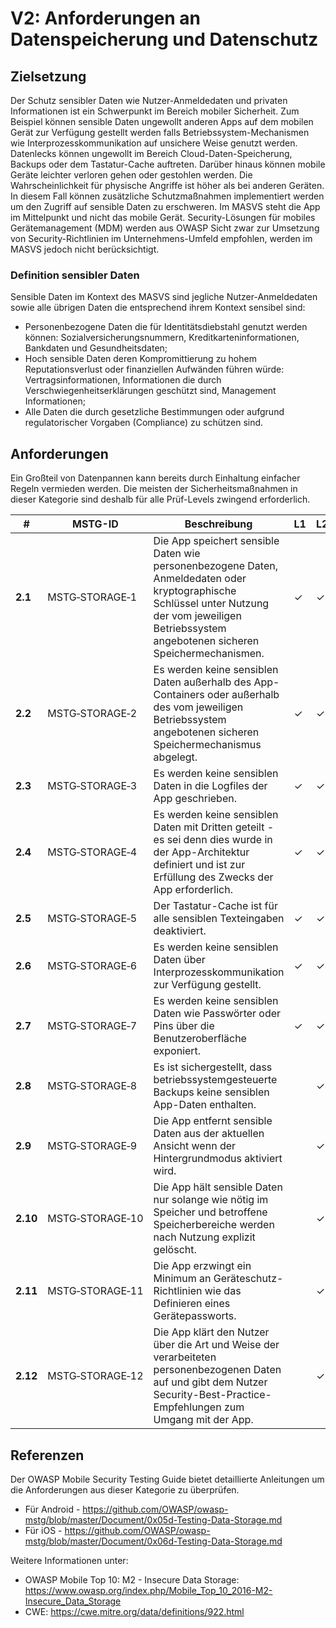 # V2: Anforderungen an Datenspeicherung und Datenschutz

## Zielsetzung

Der Schutz sensibler Daten wie Nutzer-Anmeldedaten und privaten Informationen ist ein Schwerpunkt im Bereich mobiler Sicherheit. Zum Beispiel können sensible Daten ungewollt anderen Apps auf dem mobilen Gerät zur Verfügung gestellt werden falls Betriebssystem-Mechanismen wie Interprozesskommunikation auf unsichere Weise genutzt werden. Datenlecks können ungewollt im Bereich Cloud-Daten-Speicherung, Backups oder dem Tastatur-Cache auftreten. Darüber hinaus können mobile Geräte leichter verloren gehen oder gestohlen werden. Die Wahrscheinlichkeit für physische Angriffe ist höher als bei anderen Geräten. In diesem Fall können zusätzliche Schutzmaßnahmen implementiert werden um den Zugriff auf sensible Daten zu erschweren.
Im MASVS steht die App im Mittelpunkt und nicht das mobile Gerät. Security-Lösungen für mobiles Gerätemanagement (MDM) werden aus OWASP Sicht zwar zur Umsetzung von Security-Richtlinien im Unternehmens-Umfeld empfohlen, werden im MASVS jedoch nicht berücksichtigt.

### Definition sensibler Daten

Sensible Daten im Kontext des MASVS sind jegliche Nutzer-Anmeldedaten sowie alle übrigen Daten die entsprechend ihrem Kontext sensibel sind:

- Personenbezogene Daten die für Identitätsdiebstahl genutzt werden können: Sozialversicherungsnummern, Kreditkarteninformationen, Bankdaten und Gesundheitsdaten;
- Hoch sensible Daten deren Kompromittierung zu hohem Reputationsverlust oder finanziellen Aufwänden führen würde: Vertragsinformationen, Informationen die durch Verschwiegenheitserklärungen geschützt sind, Management Informationen;
- Alle Daten die durch gesetzliche Bestimmungen oder aufgrund regulatorischer Vorgaben (Compliance) zu schützen sind.

<div style="page-break-after: always;"></div>

## Anforderungen

Ein Großteil von Datenpannen kann bereits durch Einhaltung einfacher Regeln vermieden werden. Die meisten der Sicherheitsmaßnahmen in dieser Kategorie sind deshalb für alle Prüf-Levels zwingend erforderlich.

| # | MSTG-ID | Beschreibung | L1 | L2 |
| --- | --- | --- | --- | --- |
| **2.1** | MSTG‑STORAGE‑1 | Die App speichert sensible Daten wie personenbezogene Daten, Anmeldedaten oder kryptographische Schlüssel unter Nutzung der vom jeweiligen Betriebssystem angebotenen sicheren Speichermechanismen. | ✓ | ✓ |
| **2.2** | MSTG‑STORAGE‑2 | Es werden keine sensiblen Daten außerhalb des App-Containers oder außerhalb des vom jeweiligen Betriebssystem angebotenen sicheren Speichermechanismus abgelegt. | ✓ | ✓ |
| **2.3** | MSTG‑STORAGE‑3 | Es werden keine sensiblen Daten in die Logfiles der App geschrieben. | ✓ | ✓ |
| **2.4** | MSTG‑STORAGE‑4 | Es werden keine sensiblen Daten mit Dritten geteilt - es sei denn dies wurde in der App-Architektur definiert und ist zur Erfüllung des Zwecks der App erforderlich. | ✓ | ✓ |
| **2.5** | MSTG‑STORAGE‑5 | Der Tastatur-Cache ist für alle sensiblen Texteingaben deaktiviert. | ✓ | ✓ |
| **2.6** | MSTG‑STORAGE‑6 | Es werden keine sensiblen Daten über Interprozesskommunikation zur Verfügung gestellt. | ✓ | ✓ |
| **2.7** | MSTG‑STORAGE‑7 | Es werden keine sensiblen Daten wie Passwörter oder Pins über die Benutzeroberfläche exponiert. | ✓ | ✓ |
| **2.8** | MSTG‑STORAGE‑8 | Es ist sichergestellt, dass betriebssystemgesteuerte Backups keine sensiblen App-Daten enthalten. |   | ✓ |
| **2.9** | MSTG‑STORAGE‑9 | Die App entfernt sensible Daten aus der aktuellen Ansicht wenn der Hintergrundmodus aktiviert wird. |  | ✓ |
| **2.10** | MSTG‑STORAGE‑10 | Die App hält sensible Daten nur solange wie nötig im Speicher und betroffene Speicherbereiche werden nach Nutzung explizit gelöscht. |  | ✓ |
| **2.11** | MSTG‑STORAGE‑11 | Die App erzwingt ein Minimum an Geräteschutz-Richtlinien wie das Definieren eines Gerätepassworts. |  | ✓ |
| **2.12** | MSTG‑STORAGE‑12 | Die App klärt den Nutzer über die Art und Weise der verarbeiteten personenbezogenen Daten auf und gibt dem Nutzer Security-Best-Practice-Empfehlungen zum Umgang mit der App. |  | ✓ |

<div style="page-break-after: always;"></div>

## Referenzen

Der OWASP Mobile Security Testing Guide bietet detaillierte Anleitungen um die Anforderungen aus dieser Kategorie zu überprüfen.

- Für Android - <https://github.com/OWASP/owasp-mstg/blob/master/Document/0x05d-Testing-Data-Storage.md>
- Für iOS - <https://github.com/OWASP/owasp-mstg/blob/master/Document/0x06d-Testing-Data-Storage.md>

Weitere Informationen unter:

- OWASP Mobile Top 10: M2 - Insecure Data Storage: <https://www.owasp.org/index.php/Mobile_Top_10_2016-M2-Insecure_Data_Storage>
- CWE: <https://cwe.mitre.org/data/definitions/922.html>
